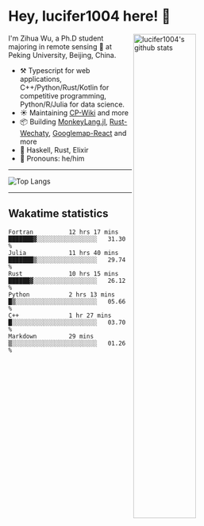 # Hey, lucifer1004 here! :wave:

<img width="50%" align="right" alt="lucifer1004's github stats" src="https://github-readme-stats.vercel.app/api?username=lucifer1004&show_icons=true">

I'm Zihua Wu, a Ph.D student majoring in remote sensing :satellite: at Peking University, Beijing, China.

- :hammer_and_pick: Typescript for web applications, C++/Python/Rust/Kotlin for competitive programming, Python/R/Julia for data science.
- :sunny: Maintaining [CP-Wiki](https://cp-wiki.vercel.app) and more 
- :package: Building [MonkeyLang.jl](https://github.com/lucifer1004/MonkeyLang.jl), [Rust-Wechaty](https://github.com/wechaty/rust-wechaty), [Googlemap-React](https://github.com/googlemap-react/googlemap-react) and more
- :seedling: Haskell, Rust, Elixir
- :man: Pronouns: he/him

---

![Top Langs](https://github-readme-stats.vercel.app/api/top-langs/?username=lucifer1004&layout=compact)

---

## Wakatime statistics

<!--START_SECTION:waka-->

```text
Fortran          12 hrs 17 mins  ███████▓░░░░░░░░░░░░░░░░░   31.30 %
Julia            11 hrs 40 mins  ███████▒░░░░░░░░░░░░░░░░░   29.74 %
Rust             10 hrs 15 mins  ██████▓░░░░░░░░░░░░░░░░░░   26.12 %
Python           2 hrs 13 mins   █▒░░░░░░░░░░░░░░░░░░░░░░░   05.66 %
C++              1 hr 27 mins    █░░░░░░░░░░░░░░░░░░░░░░░░   03.70 %
Markdown         29 mins         ▒░░░░░░░░░░░░░░░░░░░░░░░░   01.26 %
```

<!--END_SECTION:waka-->
